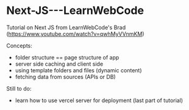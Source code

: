 # Next-JS---LearnWebCode

Tutorial on Next JS from LearnWebCode's Brad (https://www.youtube.com/watch?v=qwhMyVVnmKM)

Concepts:
* folder structure == page structure of app
* server side caching and client side
* using template folders and files (dynamic content)
* fetching data from sources (APIs or DB)

Still to do:
* learn how to use vercel server for deployment (last part of tutorial)
